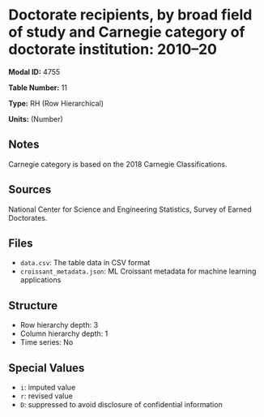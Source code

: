 # Doctorate recipients, by broad field of study and Carnegie category of doctorate institution: 2010&#8211;20

**Modal ID:** 4755

**Table Number:** 11

**Type:** RH (Row Hierarchical)

**Units:** (Number)

## Notes

Carnegie category is based on the 2018 Carnegie Classifications.

## Sources

National Center for Science and Engineering Statistics, Survey of Earned Doctorates.

## Files

- `data.csv`: The table data in CSV format
- `croissant_metadata.json`: ML Croissant metadata for machine learning applications

## Structure

- Row hierarchy depth: 3
- Column hierarchy depth: 1
- Time series: No

## Special Values

- `i`: imputed value
- `r`: revised value
- `D`: suppressed to avoid disclosure of confidential information

